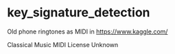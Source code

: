 # key_signature_detection

Old phone ringtones as MIDI in https://www.kaggle.com/


Classical Music MIDI
License
Unknown
